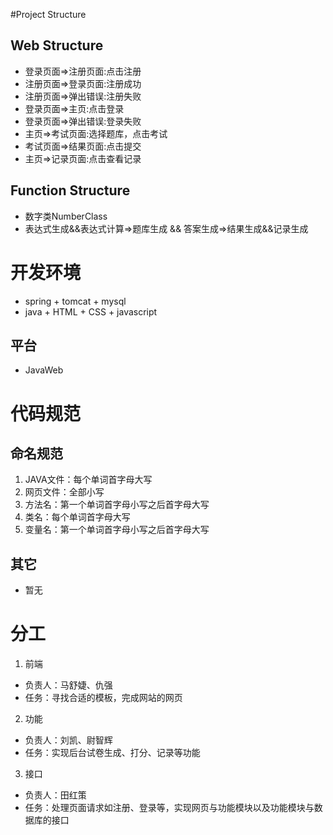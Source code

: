 #Project Structure

## Web Structure
 - 登录页面=>注册页面:点击注册
 - 注册页面=>登录页面:注册成功
 - 注册页面=>弹出错误:注册失败
 - 登录页面=>主页:点击登录
 - 登录页面=>弹出错误:登录失败
 - 主页=>考试页面:选择题库，点击考试
 - 考试页面=>结果页面:点击提交
 - 主页=>记录页面:点击查看记录

## Function Structure
 - 数字类NumberClass
 - 表达式生成&&表达式计算=>题库生成 && 答案生成=>结果生成&&记录生成

# 开发环境
 - spring + tomcat + mysql
 - java + HTML + CSS + javascript
## 平台
 - JavaWeb

# 代码规范

## 命名规范
1. JAVA文件：每个单词首字母大写
2. 网页文件：全部小写
3. 方法名：第一个单词首字母小写之后首字母大写
4. 类名：每个单词首字母大写
5. 变量名：第一个单词首字母小写之后首字母大写

## 其它
 - 暂无

# 分工
1. 前端
 - 负责人：马舒婕、仇强
 - 任务：寻找合适的模板，完成网站的网页
2. 功能
 - 负责人：刘凯、尉智辉
 - 任务：实现后台试卷生成、打分、记录等功能
3. 接口
 - 负责人：田红策
 - 任务：处理页面请求如注册、登录等，实现网页与功能模块以及功能模块与数据库的接口
